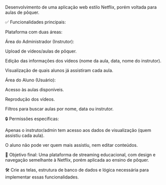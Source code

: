 Desenvolvimento de uma aplicação web estilo Netflix, porém voltada para aulas de pôquer.

✅ Funcionalidades principais:

Plataforma com duas áreas:

Área do Administrador (Instrutor):

Upload de vídeos/aulas de pôquer.

Edição das informações dos vídeos (nome da aula, data, nome do instrutor).

Visualização de quais alunos já assistiram cada aula.

Área do Aluno (Usuário):

Acesso às aulas disponíveis.

Reprodução dos vídeos.

Filtros para buscar aulas por nome, data ou instrutor.

🔒 Permissões específicas:

Apenas o instrutor/admin tem acesso aos dados de visualização (quem assistiu cada aula).

O aluno não pode ver quem mais assistiu, nem editar conteúdos.

🎯 Objetivo final: Uma plataforma de streaming educacional, com design e navegação semelhante à Netflix, porém aplicada ao ensino de pôquer.

🛠️ Crie as telas, estrutura de banco de dados e lógica necessária para implementar essas funcionalidades.